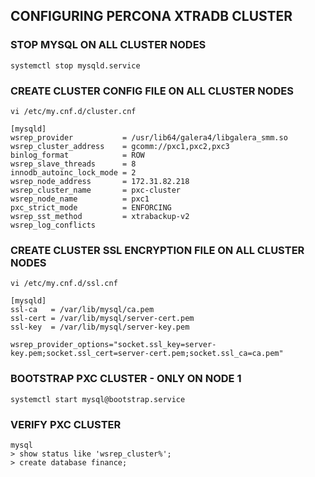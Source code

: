 ## CONFIGURING PERCONA XTRADB CLUSTER

### STOP MYSQL ON ALL CLUSTER NODES
```
systemctl stop mysqld.service
```

### CREATE CLUSTER CONFIG FILE ON ALL CLUSTER NODES
```
vi /etc/my.cnf.d/cluster.cnf

[mysqld]
wsrep_provider           = /usr/lib64/galera4/libgalera_smm.so
wsrep_cluster_address    = gcomm://pxc1,pxc2,pxc3
binlog_format            = ROW
wsrep_slave_threads      = 8
innodb_autoinc_lock_mode = 2
wsrep_node_address       = 172.31.82.218
wsrep_cluster_name       = pxc-cluster
wsrep_node_name          = pxc1
pxc_strict_mode          = ENFORCING
wsrep_sst_method         = xtrabackup-v2
wsrep_log_conflicts
```

### CREATE CLUSTER SSL ENCRYPTION FILE ON ALL CLUSTER NODES
```
vi /etc/my.cnf.d/ssl.cnf

[mysqld]
ssl-ca   = /var/lib/mysql/ca.pem
ssl-cert = /var/lib/mysql/server-cert.pem
ssl-key  = /var/lib/mysql/server-key.pem

wsrep_provider_options="socket.ssl_key=server-key.pem;socket.ssl_cert=server-cert.pem;socket.ssl_ca=ca.pem"
```


### BOOTSTRAP PXC CLUSTER - ONLY ON NODE 1
```
systemctl start mysql@bootstrap.service
```


### VERIFY PXC CLUSTER
```
mysql
> show status like 'wsrep_cluster%';
> create database finance;
```
